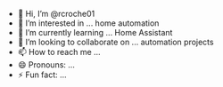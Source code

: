 - 👋 Hi, I’m @rcroche01
- 👀 I’m interested in ... home automation
- 🌱 I’m currently learning ... Home Assistant
- 💞️ I’m looking to collaborate on ... automation projects
- 📫 How to reach me ...
- 😄 Pronouns: ...
- ⚡ Fun fact: ...

<!---
rcroche01/rcroche01 is a ✨ special ✨ repository because its `README.md` (this file) appears on your GitHub profile.
You can click the Preview link to take a look at your changes.
--->
